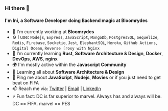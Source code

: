 ### Hi there 👋

<!--
**ietienam/ietienam** is a ✨ _special_ ✨ repository because its `README.md` (this file) appears on your GitHub profile.

![Profile views counter](https://caneco.dev/github-profile-view-counter.svg)
-->

#### I'm Ini, a Software Developer doing Backend magic at Bloomrydes

- 🏢 I'm currently working at **Bloomrydes**
- ⚙️ I use: `Nodejs`, `Express`, `JavaScript`, `MongoDb`, `PostgresSQL`, `Sequelize`, `Redis`, `Firebase`, `Socketio`, `Jest`, `ElephantSQL`, `Heroku`, `Github Actions`, `Digital Ocean`, `Reverse [roxy with Nginx`
- 🌱 I’m currently learning **Rust**, **Software Architecture & Design**, **Docker**, **DevOps**, **AWS**, **nginx**
- 🌍 I'm mostly active within the **Javascript Community**
- 🌱 Learning all about **Software Architecture & Design**
- 💬 Ping me about **JavaScript**, **Nodejs**, **Movies** or if you just need to get beat on FIFA
- 📫 Reach me via: [Twitter](https://twitter.com/etienam_ini) | [Email](mailto:ietienam@gmail.com) | [LinkedIn](https://www.linkedin.com/in/ietienam/)
- ⚡️ Fun fact: DC is far superior to marvel. Always has and always will be. DC == FIFA. marvel == PES
